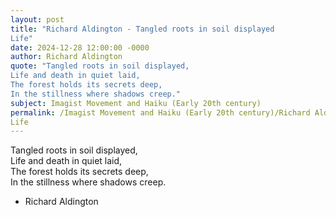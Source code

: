 ```yaml
---
layout: post
title: "Richard Aldington - Tangled roots in soil displayed  
Life"
date: 2024-12-28 12:00:00 -0000
author: Richard Aldington
quote: "Tangled roots in soil displayed,  
Life and death in quiet laid,  
The forest holds its secrets deep,  
In the stillness where shadows creep."
subject: Imagist Movement and Haiku (Early 20th century)
permalink: /Imagist Movement and Haiku (Early 20th century)/Richard Aldington/Richard Aldington - Tangled roots in soil displayed  
Life
---
```


Tangled roots in soil displayed,  
Life and death in quiet laid,  
The forest holds its secrets deep,  
In the stillness where shadows creep.

- Richard Aldington
